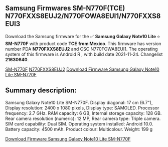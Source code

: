 <h2>Samsung Firmwares SM-N770F(TCE) N770FXXS8EUJ2/N770FOWA8EUI1/N770FXXS8EUI3</h2>
Download the Samsung firmware for the ✅ <strong>Samsung Galaxy Note10 Lite </strong> ⭐ <strong>SM-N770F</strong> with product code <strong>TCE</strong> <strong> from Mexico</strong>. This firmware has version number PDA <strong>N770FXXS8EUJ2</strong> and CSC N770FOWA8EUI1. The operating system of this firmware is Android R , with build date 2021-11-24. Changelist <strong>21630640</strong>.


[SM-N770F](https://samfirm.shop/samsung/model/SM-N770F)
[N770FXXS8EUJ2](https://samfirm.shop/samsung/pda/N770FXXS8EUJ2)
[Download Firmware Samsung Galaxy Note10 Lite SM-N770F](https://samfirm.shop/samsung/firmware/477677)
<h2>Summary description:</h2>
<p>Samsung Galaxy Note10 Lite SM-N770F. Display diagonal: 17 cm (6.7"), Display resolution: 2400 x 1080 pixels, Display type: SAMOLED. Processor frequency: 2.7 GHz. RAM capacity: 6 GB, Internal storage capacity: 128 GB. Rear camera resolution (numeric): 12 MP, Rear camera type: Triple camera. SIM card capability: Dual SIM. Operating system installed: Android 10.0. Battery capacity: 4500 mAh. Product colour: Multicolour. Weight: 199 g</p>


[Download Firmware Samsung Galaxy Note10 Lite SM-N770F](https://samfirm.shop/samsung/firmware/477677)
